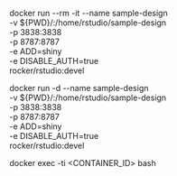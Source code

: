 docker run --rm -it --name sample-design \
    -v ${PWD}/:/home/rstudio/sample-design \
    -p 3838:3838 \
    -p 8787:8787 \
    -e ADD=shiny \
    -e DISABLE_AUTH=true \
    rocker/rstudio:devel

docker  run -d --name sample-design \
    -v ${PWD}/:/home/rstudio/sample-design \
    -p 3838:3838 \
    -p 8787:8787 \
    -e ADD=shiny \
    -e DISABLE_AUTH=true \
    rocker/rstudio:devel

docker exec -ti <CONTAINER_ID> bash